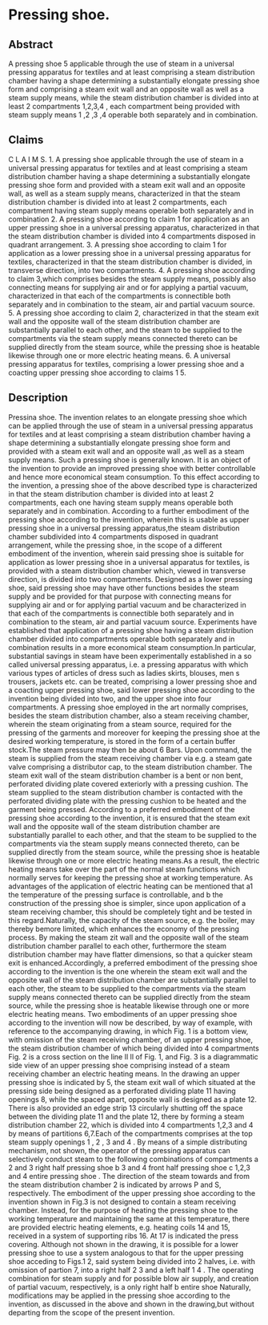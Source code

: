 # Pressing shoe.

## Abstract
A pressing shoe 5 applicable through the use of steam in a universal pressing apparatus for textiles and at least comprising a steam distribution chamber having a shape determining a substantially elongate pressing shoe form and comprising a steam exit wall and an opposite wall as well as a steam supply means, while the steam distribution chamber is divided into at least 2 compartments 1,2,3,4 , each compartment being provided with steam supply means 1 ,2 ,3 ,4 operable both separately and in combination.

## Claims
C L A I M S. 1. A pressing shoe applicable through the use of steam in a universal pressing apparatus for textiles and at least comprising a steam distribution chamber having a shape determining a substantially elongate pressing shoe form and provided with a steam exit wall and an opposite wall, as well as a steam supply means, characterized in that the steam distribution chamber is divided into at least 2 compartments, each compartment having steam supply means operable both separately and in combination 2. A pressing shoe according to claim 1 for application as an upper pressing shoe in a universal pressing apparatus, characterized in that the steam distribution chamber is divided into 4 compartments disposed in quadrant arrangement. 3. A pressing shoe according to claim 1 for application as a lower pressing shoe in a universal pressing apparatus for textiles, characterized in that the steam distribution chamber is divided, in transverse direction, into two compartments. 4. A pressing shoe according to claim 3,which comprises besides the steam supply means, possibly also connecting means for supplying air and or for applying a partial vacuum, characterized in that each of the compartments is connectible both separately and in combination to the steam, air and partial vacuum source. 5. A pressing shoe according to claim 2, characterized in that the steam exit wall and the opposite wall of the steam distribution chamber are substantially parallel to each other, and the steam to be supplied to the compartments via the steam supply means connected thereto can be supplied directly from the steam source, while the pressing shoe is heatable likewise through one or more electric heating means. 6. A universal pressing apparatus for textiles, comprising a lower pressing shoe and a coacting upper pressing shoe according to claims 1 5.

## Description
Pressina shoe. The invention relates to an elongate pressing shoe which can be applied through the use of steam in a universal pressing apparatus for textiles and at least comprising a steam distribution chamber having a shape determining a substantially elongate pressing shoe form and provided with a steam exit wall and an opposite wall ,as well as a steam supply means. Such a pressing shoe is generally known. It is an object of the invention to provide an improved pressing shoe with better controllable and hence more economical steam consumption. To this effect according to the invention, a pressing shoe of the above described type is characterized in that the steam distribution chamber is divided into at least 2 compartments, each one having steam supply means operable both separately and in combination. According to a further embodiment of the pressing shoe according to the invention, wherein this is usable as upper pressing shoe in a universal pressing apparatus,the steam distribution chamber subdivided into 4 compartments disposed in quadrant arrangement, while the pressing shoe, in the scope of a different embodiment of the invention, wherein said pressing shoe is suitable for application as lower pressing shoe in a universal apparatus for textiles, is provided with a steam distribution chamber which, viewed in transverse direction, is divided into two compartments. Designed as a lower pressing shoe, said pressing shoe may have other functions besides the steam supply and be provided for that purpose with connecting means for supplying air and or for applying partial vacuum and be characterized in that each of the compartments is connectible both separately and in combination to the steam, air and partial vacuum source. Experiments have established that application of a pressing shoe having a steam distribution chamber divided into compartments operable both separately and in combination results in a more economical steam consumption.In particular, substantial savings in steam have been experimentally established in a so called universal pressing apparatus, i.e. a pressing apparatus with which various types of articles of dress such as ladies skirts, blouses, men s trousers, jackets etc. can be treated, comprising a lower pressing shoe and a coacting upper pressing shoe, said lower pressing shoe according to the invention being divided into two, and the upper shoe into four compartments. A pressing shoe employed in the art normally comprises, besides the steam distribution chamber, also a steam receiving chamber, wherein the steam originating from a steam source, required for the pressing of the garments and moreover for keeping the pressing shoe at the desired working temperature, is stored in the form of a certain buffer stock.The steam pressure may then be about 6 Bars. Upon command, the steam is supplied from the steam receiving chamber via e.g. a steam gate valve comprising a distributor cap, to the steam distribution chamber. The steam exit wall of the steam distribution chamber is a bent or non bent, perforated dividing plate covered exteriorly with a pressing cushion. The steam supplied to the steam distribution chamber is contacted with the perforated dividing plate with the pressing cushion to be heated and the garment being pressed. According to a preferred embodiment of the pressing shoe according to the invention, it is ensured that the steam exit wall and the opposite wall of the steam distribution chamber are substantially parallel to each other, and that the steam to be supplied to the compartments via the steam supply means connected thereto, can be supplied directly from the steam source, while the pressing shoe is heatable likewise through one or more electric heating means.As a result, the electric heating means take over the part of the normal steam functions which normally serves for keeping the pressing shoe at working temperature. As advantages of the application of electric heating can be mentioned that a1 the temperature of the pressing surface is controllable, and b the construction of the pressing shoe is simpler, since upon application of a steam receiving chamber, this should be completely tight and be tested in this regard.Naturally, the capacity of the steam source, e.g. the boiler, may thereby bemore limited, which enhances the economy of the pressing process. By making the steam zit wall and the opposite wall of the steam distribution chamber parallel to each other, furthermore the steam distribution chamber may have flatter dimensions, so that a quicker steam exit is enhanced.Accordingly, a preferred embodiment of the pressing shoe according to the invention is the one wherein the steam exit wall and the opposite wall of the steam distribution chamber are substantially parallel to each other, the steam to be supplied to the compartments via the steam supply means connected thereto can be supplied directly from the steam source, while the pressing shoe is heatable likewise through one or more electric heating means. Two embodiments of an upper pressing shoe according to the invention will now be described, by way of example, with reference to the accompanying drawing, in which Fig. 1 is a bottom view, with omission of the steam receiving chamber, of an upper pressing shoe, the steam distribution chamber of which being divided into 4 compartments Fig. 2 is a cross section on the line Il Il of Fig. 1, and Fig. 3 is a diagrammatic side view of an upper pressing shoe comprising instead of a steam receiving chamber an electric heating means. In the drawing an upper pressing shoe is indicated by 5, the steam exit wall of which situated at the pressing side being designed as a perforated dividing plate 11 having openings 8, while the spaced apart, opposite wall is designed as a plate 12. There is also provided an edge strip 13 circularly shutting off the space between the dividing plate 11 and the plate 12, there by forming a steam distribution chamber 22, which is divided into 4 compartments 1,2,3 and 4 by means of partitions 6,7.Each of the compartments comprises at the top steam supply openings 1 , 2 , 3 and 4 . By means of a simple distributing mechanism, not shown, the operator of the pressing apparatus can selectively conduct steam to the following combinations of compartments a 2 and 3 right half pressing shoe b 3 and 4 front half pressing shoe c 1,2,3 and 4 entire pressing shoe . The direction of the steam towards and from the steam distribution chamber 2 is indicated by arrows P and S, respectively. The embodiment of the upper pressing shoe according to the invention shown in Fig.3 is not designed to contain a steam receiving chamber. Instead, for the purpose of heating the pressing shoe to the working temperature and maintaining the same at this temperature, there are provided electric heating elements, e.g. heating coils 14 and 15, received in a system of supporting ribs 16. At 17 is indicated the press covering. Although not shown in the drawing, it is possible for a lower pressing shoe to use a system analogous to that for the upper pressing shoe acceding to Figs.1 2, said system being divided into 2 halves, i.e. with omission of partion 7, into a right half 2 3 and a left half 1 4 . The operating combination for steam supply and for possible blow air supply, and creation of partial vacuum, respectively, is a only right half b entire shoe Naturally, modifications may be applied in the pressing shoe according to the invention, as discussed in the above and shown in the drawing,but without departing from the scope of the present invention.